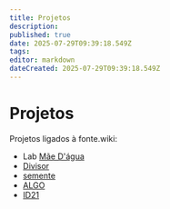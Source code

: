 ```yaml
---
title: Projetos
description: 
published: true
date: 2025-07-29T09:39:18.549Z
tags: 
editor: markdown
dateCreated: 2025-07-29T09:39:18.549Z
---
```


# Projetos

Projetos ligados à fonte.wiki:

- Lab [Mãe D'água](/projetos/maedagua)
- [Divisor](/projetos/divisor)
- [semente](/projetos/semente)
- [ALGO](/listas/algo)
- [ID21](/projetos/id21)